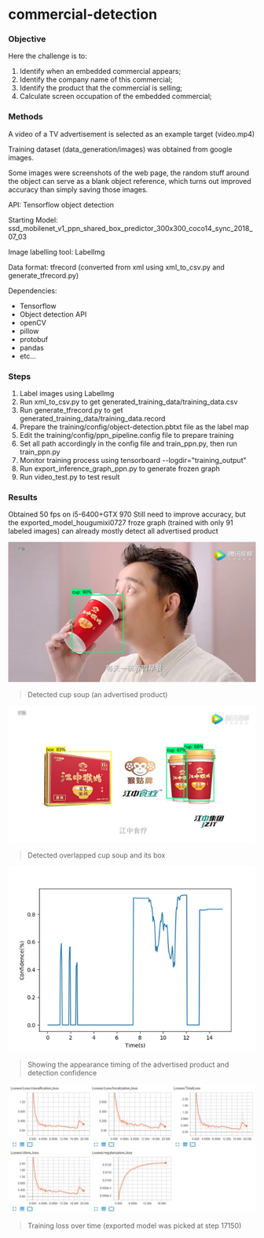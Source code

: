# commercial-detection 

### Objective
Here the challenge is to:
1. Identify when an embedded commercial appears;
2. Identify the company name of this commercial;
3. Identify the product that the commercial is selling;
4. Calculate screen occupation of the embedded commercial;

### Methods
A video of a TV advertisement is selected as an example target (video.mp4) 

Training dataset (data_generation/images) was obtained from google images. 

Some images were screenshots of the web page, the random stuff around the object can serve as a blank object reference, which turns out improved accuracy than simply saving those images.

API: Tensorflow object detection

Starting Model: ssd_mobilenet_v1_ppn_shared_box_predictor_300x300_coco14_sync_2018_07_03

Image labelling tool: LabelImg

Data format: tfrecord (converted from xml using xml_to_csv.py and generate_tfrecord.py)

Dependencies:
- Tensorflow
- Object detection API
- openCV
- pillow
- protobuf
- pandas
- etc...

### Steps
1. Label images using LabelImg
2. Run xml_to_csv.py to get generated_training_data/training_data.csv
3. Run generate_tfrecord.py to get generated_training_data/training_data.record
4. Prepare the training/config/object-detection.pbtxt file as the label map
5. Edit the training/config/ppn_pipeline.config file to prepare training
6. Set all path accordingly in the config file and train_ppn.py, then run train_ppn.py
7. Monitor training process using tensorboard --logdir="training_output"
8. Run export_inference_graph_ppn.py to generate frozen graph
9. Run video_test.py to test result

### Results
Obtained 50 fps on i5-6400+GTX 970 Still need to improve accuracy, but the exported_model_hougumixi0727 froze graph (trained with only 91 labeled images) can already mostly detect all advertised product

![](https://github.com/donnie-jun/commercial-detection/blob/master/outputfigure1.jpg)
> Detected cup soup (an advertised product)

![](https://github.com/donnie-jun/commercial-detection/blob/master/outputfigure2.jpg)
> Detected overlapped cup soup and its box

![](https://github.com/donnie-jun/commercial-detection/blob/master/plot.jpg)
> Showing the appearance timing of the advertised product and detection confidence

![](https://github.com/donnie-jun/commercial-detection/blob/master/training_loss.JPG)
> Training loss over time (exported model was picked at step 17150)
